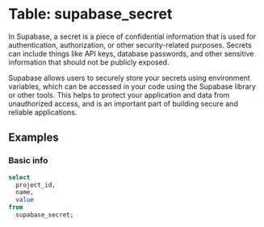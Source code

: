 # Table: supabase_secret

In Supabase, a secret is a piece of confidential information that is used for authentication, authorization, or other security-related purposes. Secrets can include things like API keys, database passwords, and other sensitive information that should not be publicly exposed.

Supabase allows users to securely store your secrets using environment variables, which can be accessed in your code using the Supabase library or other tools. This helps to protect your application and data from unauthorized access, and is an important part of building secure and reliable applications.

## Examples

### Basic info

```sql
select
  project_id,
  name,
  value
from
  supabase_secret;
```
